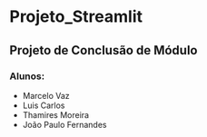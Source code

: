 # Projeto_Streamlit
## Projeto de Conclusão de Módulo

### Alunos:

* Marcelo Vaz
* Luis Carlos
* Thamires Moreira
* João Paulo Fernandes
